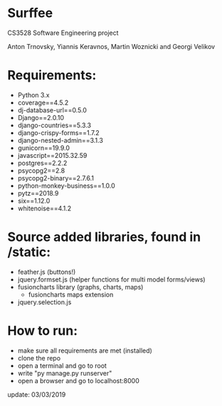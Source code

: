 # Surffee
CS3528 Software Engineering project

Anton Trnovsky, Yiannis Keravnos, Martin Woznicki and Georgi Velikov

# Requirements:
- Python 3.x
- coverage==4.5.2
- dj-database-url==0.5.0
- Django==2.0.10
- django-countries==5.3.3
- django-crispy-forms==1.7.2
- django-nested-admin==3.1.3
- gunicorn==19.9.0
- javascript==2015.32.59
- postgres==2.2.2
- psycopg2==2.8
- psycopg2-binary==2.7.6.1
- python-monkey-business==1.0.0
- pytz==2018.9
- six==1.12.0
- whitenoise==4.1.2

# Source added libraries, found in /static:
- feather.js (buttons!)
- jquery.formset.js (helper functions for multi model forms/views)
- fusioncharts library (graphs, charts, maps)
    + fusioncharts maps extension
- jquery.selection.js 

# How to run:
- make sure all requirements are met (installed)
- clone the repo
- open a terminal and go to root
- write "py manage.py runserver" 
- open a browser and go to localhost:8000

update: 03/03/2019 
